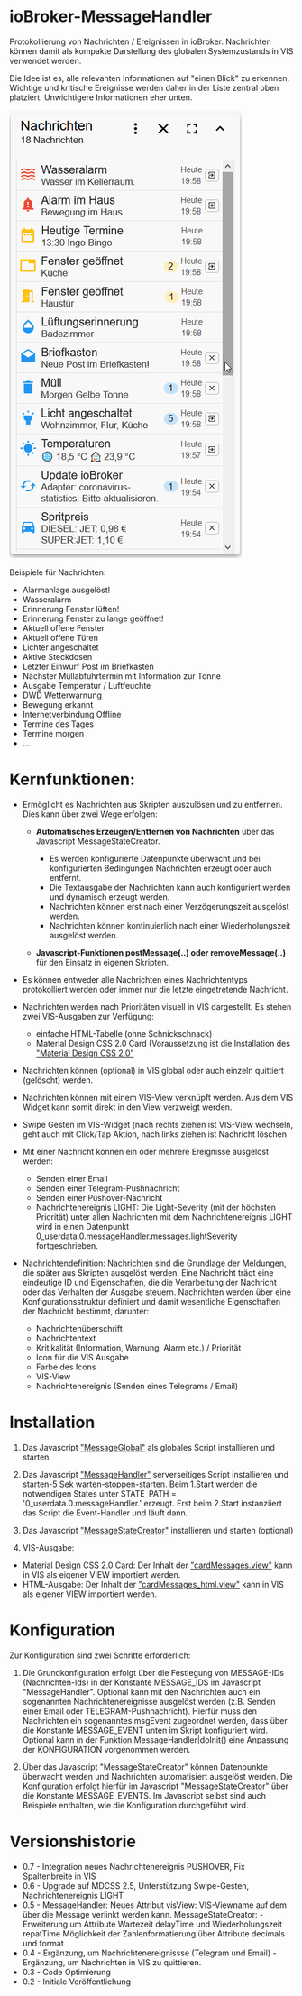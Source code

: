 # ioBroker-MessageHandler

Protokollierung von Nachrichten / Ereignissen in ioBroker.
Nachrichten können damit als kompakte Darstellung des globalen Systemzustands in VIS verwendet werden.

Die Idee ist es, alle relevanten Informationen auf "einen Blick" zu erkennen. 
Wichtige und kritische Ereignisse werden daher in der Liste zentral oben platziert. 
Unwichtigere Informationen eher unten.

![Material](https://github.com/St0Ma/ioBroker-MessageHandler/blob/master/vis/demo_messagehandler.gif)


Beispiele für Nachrichten:
- Alarmanlage ausgelöst!
- Wasseralarm
- Erinnerung Fenster lüften!
- Erinnerung Fenster zu lange geöffnet!
- Aktuell offene Fenster
- Aktuell offene Türen
- Lichter angeschaltet
- Aktive Steckdosen
- Letzter Einwurf Post im Briefkasten
- Nächster Müllabfuhrtermin mit Information zur Tonne
- Ausgabe Temperatur / Luftfeuchte
- DWD Wetterwarnung
- Bewegung erkannt
- Internetverbindung Offline
- Termine des Tages
- Termine morgen
- ...



# Kernfunktionen:

- Ermöglicht es Nachrichten aus Skripten auszulösen und zu entfernen. Dies kann über zwei Wege erfolgen:
   - **Automatisches Erzeugen/Entfernen von Nachrichten** über das Javascript MessageStateCreator.
  
       - Es werden konfigurierte Datenpunkte überwacht und bei konfigurierten Bedingungen Nachrichten erzeugt oder auch entfernt. 
       - Die Textausgabe der Nachrichten kann auch konfiguriert werden und dynamisch erzeugt werden.
       - Nachrichten können erst nach einer Verzögerungszeit ausgelöst werden.
       - Nachrichten können kontinuierlich nach einer Wiederholungszeit ausgelöst werden.
    
   - **Javascript-Funktionen postMessage(..) oder removeMessage(..)** für den Einsatz in eigenen Skripten.
   
- Es können entweder alle Nachrichten eines Nachrichtentyps protokolliert werden oder immer nur die letzte eingetretende Nachricht.

- Nachrichten werden nach Prioritäten visuell in VIS dargestellt. Es stehen zwei VIS-Ausgaben zur Verfügung:
   - einfache HTML-Tabelle (ohne Schnickschnack)
   - Material Design CSS 2.0 Card (Voraussetzung ist die Installation des ["Material Design CSS 2.0"](https://github.com/Uhula/ioBroker-Material-Design-Style)

- Nachrichten können (optional) in VIS global oder auch einzeln quittiert (gelöscht) werden.

- Nachrichten können mit einem VIS-View verknüpft werden. Aus dem VIS Widget kann somit direkt in den View verzweigt werden.

- Swipe Gesten im VIS-Widget (nach rechts ziehen ist VIS-View wechseln, geht auch mit Click/Tap Aktion, nach links ziehen ist Nachricht löschen

- Mit einer Nachricht können ein oder mehrere Ereignisse ausgelöst werden:

  - Senden einer Email
  - Senden einer Telegram-Pushnachricht
  - Senden einer Pushover-Nachricht
  - Nachrichtenereignis LIGHT: Die Light-Severity (mit der höchsten Priorität) unter allen Nachrichten mit dem Nachrichtenereignis LIGHT wird in einen Datenpunkt 0_userdata.0.messageHandler.messages.lightSeverity fortgeschrieben.


- Nachrichtendefinition: Nachrichten sind die Grundlage der Meldungen, die später aus Skripten ausgelöst werden.
    Eine Nachricht trägt eine eindeutige ID und Eigenschaften, die die Verarbeitung der Nachricht oder das Verhalten 
    der Ausgabe steuern. Nachrichten werden über eine Konfigurationsstruktur definiert
    und damit wesentliche Eigenschaften der Nachricht bestimmt, darunter:
    
     - Nachrichtenüberschrift
     - Nachrichtentext
     - Kritikalität (Information, Warnung, Alarm etc.) / Priorität
     - Icon für die VIS Ausgabe
     - Farbe des Icons
     - VIS-View
     - Nachrichtenereignis (Senden eines Telegrams / Email)
        

# Installation

1. Das Javascript ["MessageGlobal"](https://github.com/St0Ma/ioBroker-MessageHandler/raw/master/MessageGlobal.js) als globales Script installieren und starten.

2.  Das Javascript ["MessageHandler"](https://github.com/St0Ma/ioBroker-MessageHandler/raw/master/MessageHandler.js) serverseitiges Script installieren und starten-5 Sek warten-stoppen-starten.
    Beim 1.Start werden die notwendigen States unter STATE_PATH = '0_userdata.0.messageHandler.'
    erzeugt. Erst beim 2.Start instanziiert das Script die Event-Handler und läuft dann.

3. Das Javascript ["MessageStateCreator"](https://github.com/St0Ma/ioBroker-MessageHandler/raw/master/MessageStateCreator.js)  installieren und starten (optional)

4. VIS-Ausgabe: 

 - Material Design CSS 2.0 Card: Der Inhalt der ["cardMessages.view"](https://github.com/St0Ma/ioBroker-MessageHandler/raw/master/vis/cardMessages.view) kann in VIS als eigener VIEW importiert werden.
 - HTML-Ausgabe: Der Inhalt der ["cardMessages_html.view"](https://github.com/St0Ma/ioBroker-MessageHandler/raw/master/vis/cardMessages_html.view) kann in VIS als eigener VIEW importiert werden.

# Konfiguration

Zur Konfiguration sind zwei Schritte erforderlich:

1. Die Grundkonfiguration erfolgt über die Festlegung von MESSAGE-IDs (Nachrichten-Ids) in der Konstante MESSAGE_IDS
    im Javascript "MessageHandler".  Optional kann mit den Nachrichten auch ein sogenannten Nachrichtenereignisse ausgelöst 
  werden (z.B. Senden einer Email oder TELEGRAM-Pushnachricht).
  Hierfür muss den Nachrichten ein sogenanntes msgEvent zugeordnet werden, dass über 
  die Konstante MESSAGE_EVENT unten im Skript konfiguriert wird.  Optional kann in der Funktion MessageHandler|doInit() 
  eine Anpassung der KONFIGURATION vorgenommen werden.

2. Über das Javascript "MessageStateCreator" können Datenpunkte überwacht werden
   und Nachrichten automatisiert ausgelöst werden.
   Die Konfiguration erfolgt hierfür im Javascript "MessageStateCreator" über die Konstante MESSAGE_EVENTS.
   Im Javascript selbst sind auch Beispiele enthalten, wie die Konfiguration durchgeführt wird.

# Versionshistorie
 * 0.7  - Integration neues Nachrichtenereignis PUSHOVER, Fix Spaltenbreite in VIS
 * 0.6  - Upgrade auf MDCSS 2.5, Unterstützung Swipe-Gesten, Nachrichtenereignis LIGHT
 * 0.5  - MessageHandler: Neues Attribut visView: VIS-Viewname auf dem über die Message verlinkt werden kann.
        MessageStateCreator: - Erweiterung um Attribute Wartezeit delayTime und Wiederholungszeit repatTime
        Möglichkeit der Zahlenformatierung über Attribute decimals und format
 * 0.4  - Ergänzung, um Nachrichtenereignissse (Telegram und Email)
        - Ergänzung, um Nachrichten in VIS zu quittieren.
 *  0.3  - Code Optimierung
 *  0.2  - Initiale Veröffentlichung
